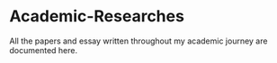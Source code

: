 # Academic-Researches
All the papers and essay written throughout my academic journey are documented here.
